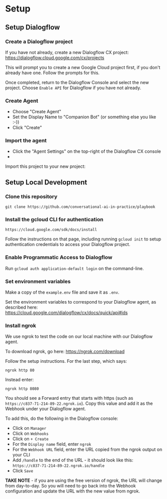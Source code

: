 # Setup 
## Setup Dialogflow
### Create a Dialogflow project
If you have not already, create a new Dialogflow CX project:  
https://dialogflow.cloud.google.com/cx/projects

This will prompt you to create a new Google Cloud project first, if you don't already have one. Follow the prompts for this.

Once completed, return to the Dialogflow Console and select the new project. Choose `Enable API` for Dialogflow if you have not already.

### Create Agent
* Choose "Create Agent"
* Set the Display Name to "Companion Bot" (or something else you like :-))
* Click "Create"

### Import the agent
* Click the "Agent Settings" on the top-right of the Dialogflow CX console
* 

Import this project to your new project:

## Setup Local Development
### Clone this repository
```
git clone https://github.com/conversational-ai-in-practice/playbook
```

### Install the gcloud CLI for authentication
```
https://cloud.google.com/sdk/docs/install
```

Follow the instructions on that page, including running `gcloud init` to setup authentication credentials to access your Dialogflow project.

### Enable Programmatic Access to Dialogflow
Run `gcloud auth application-default login` on the command-line.

### Set environment variables
Make a copy of the `example.env` file and save it as `.env`.

Set the environment variables to correspond to your Dialogflow agent, as described here:  
https://cloud.google.com/dialogflow/cx/docs/quick/api#ids

### Install ngrok
We use ngrok to test the code on our local machine with our Dialogflow agent.

To download ngrok, go here:
https://ngrok.com/download

Follow the setup instructions. For the last step, which says:
```
ngrok http 80
```

Instead enter:
```
ngrok http 8080
```

You should see a Forward entry that starts with https (such as `https://c837-71-214-89-22.ngrok.io`). Copy this value and add it as the Webhook under your Dialogflow agent.

To add this, do the following in the Dialogflow console:
* Click on `Manager`
* Click on `Webhooks`
* Click on `+ Create`
* For the `Display name` field, enter `ngrok`
* For the `Webhook URL` field, enter the URL copied from the ngrok output on your CLI
* Add `/handle` to the end of the URL - it should look like this: `https://c837-71-214-89-22.ngrok.io/handle`
* Click `Save`

**TAKE NOTE** - if you are using the free version of ngrok, the URL will change from day-to-day. So you will need to go back into the Webhook configuration and update the URL with the new value from ngrok.
